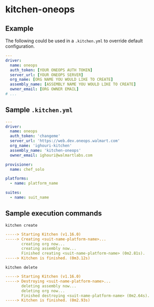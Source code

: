 # kitchen-oneops

## Example

The following could be used in a `.kitchen.yml` to override default configuration.

```yaml
---
driver:
  name: oneops
  auth_token: [YOUR ONEOPS AUTH TOKEN]
  server_url: [YOUR ONEOPS SERVER]
  org_name: [ORG NAME YOU WOULD LIKE TO CREATE]
  assembly_name: [ASSEMBLY NAME YOU WOULD LIKE TO CREATE]
  owner_email: [ORG OWNER EMAIL]
# ...
```

## Sample `.kitchen.yml`
```yaml
---
driver:
  name: oneops
  auth_token: 'changeme'
  server_url: 'https://web.dev.oneops.walmart.com'
  org_name: 'ighouri-kitchen'
  assembly_name: 'kitchen-oneops'
  owner_email: ighouri@walmartlabs.com

provisioner:
  name: chef_solo

platforms:
  - name: platform_name

suites:
  - name: suit_name
```

## Sample execution commands
`kitchen create`
```yaml
-----> Starting Kitchen (v1.16.0)
-----> Creating <suit-name-platform-name>...
       creating org now...
       creating assembly now...
       Finished creating <suit-name-platform-name> (0m2.81s).
-----> Kitchen is finished. (0m3.12s)
```

`kitchen delete`
```yaml
-----> Starting Kitchen (v1.16.0)
-----> Destroying <suit-name-platform-name>...
       deleting assembly now...
       deleting org now...
       Finished destroying <suit-name-platform-name> (0m2.64s).
-----> Kitchen is finished. (0m2.93s)
````
